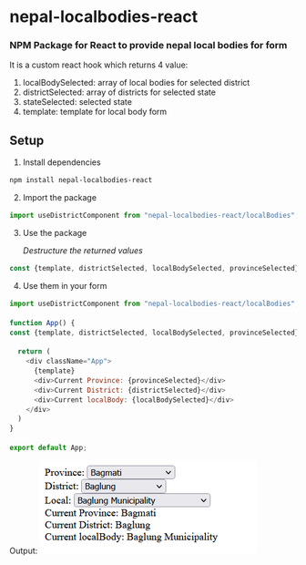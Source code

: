 # nepal-localbodies-react
### NPM Package for  React to provide nepal local bodies for form
It is a custom react hook  which returns 4 value:
1. localBodySelected: array of local bodies for selected district
2. districtSelected: array of districts for selected state
3. stateSelected: selected state
4. template: template for local body form


## Setup
1. Install dependencies
```bash
npm install nepal-localbodies-react
```
2. Import the package
```js
import useDistrictComponent from "nepal-localbodies-react/localBodies";
```
3. Use the package

   *Destructure the returned values*
```js 
const {template, districtSelected, localBodySelected, provinceSelected} = useDistrictComponent();
```
4. Use them in your form
```js
import useDistrictComponent from "nepal-localbodies-react/localBodies";

function App() {
const {template, districtSelected, localBodySelected, provinceSelected} = useDistrictComponent();

  return (
    <div className="App">
      {template}
      <div>Current Province: {provinceSelected}</div>
      <div>Current District: {districtSelected}</div>
      <div>Current localBody: {localBodySelected}</div>
    </div>
  )
}

export default App;
```
Output:
![img.png](img.png)


